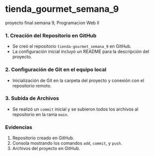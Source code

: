# tienda_gourmet_semana_9
proyecto final semana 9, Programacion Web II

### 1. Creación del Repositorio en GitHub
- Se creó el repositorio `tienda-gourmet_semana_9` en GitHub.
- La configuración inicial incluyó un README para la descripción del proyecto.

### 2. Configuración de Git en el equipo local
- Inicialización de Git en la carpeta del proyecto y conexión con el repositorio remoto.
  
### 3. Subida de Archivos
- Se realizó un `commit` inicial y se subieron todos los archivos al repositorio en la rama `main`.

### Evidencias
1. Repositorio creado en GitHub.
2. Consola mostrando los comandos `add`, `commit`, y `push`.
3. Archivos del proyecto en GitHub.
